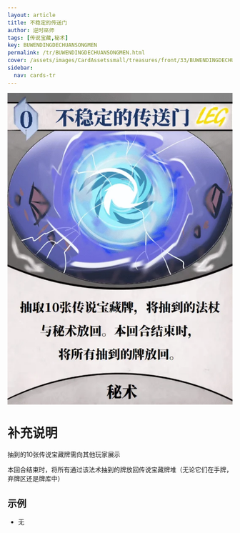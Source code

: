 ```yaml
---
layout: article
title: 不稳定的传送门
author: 逆时巫师
tags: [传说宝藏,秘术]
key: BUWENDINGDECHUANSONGMEN
permalink: /tr/BUWENDINGDECHUANSONGMEN.html
cover: /assets/images/CardAssetssmall/treasures/front/33/BUWENDINGDECHUANSONGMEN.webp
sidebar:
  nav: cards-tr
---
```

![](/assets/images/CardAssets/treasures/front/33/BUWENDINGDECHUANSONGMEN.webp)

# 补充说明
抽到的10张传说宝藏牌需向其他玩家展示

本回合结束时，将所有通过该法术抽到的牌放回传说宝藏牌堆（无论它们在手牌，弃牌区还是牌库中）


## 示例
* 无